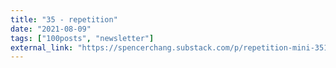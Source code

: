 ```yaml
---
title: "35 - repetition"
date: "2021-08-09"
tags: ["100posts", "newsletter"]
external_link: "https://spencerchang.substack.com/p/repetition-mini-35100"
---
```

